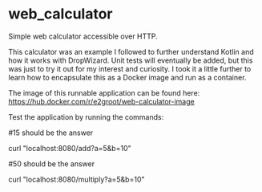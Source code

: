 # web_calculator
Simple web calculator accessible over HTTP.

This calculator was an example I followed to further understand Kotlin and how it works with DropWizard.
Unit tests will eventually be added, but this was just to try it out for my interest and curiosity.
I took it a little further to learn how to encapsulate this as a Docker image and run as a container.



The image of this runnable application can be found here:
  https://hub.docker.com/r/e2groot/web-calculator-image

Test the application by running the commands:

#15 should be the answer

curl "localhost:8080/add?a=5&b=10"




#50 should be the answer

curl "localhost:8080/multiply?a=5&b=10"

